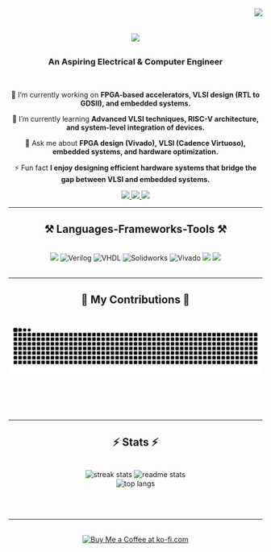 <img align="right" src="https://visitor-badge.laobi.icu/badge?page_id=shreyaarokianathan.shreyaarokianathan" />

<h1 align="center">
    <img src="https://readme-typing-svg.herokuapp.com/?font=Righteous&size=35&center=true&vCenter=true&width=500&height=70&duration=4000&lines=Hi+There!+👋;+I'm+Shreya+Arokinathan!;"/>
</h1>

<h3 align="center">An Aspiring Electrical & Computer Engineer</h3>

<br/>

<div align="center">
 
 🔭 I’m currently working on **FPGA-based accelerators, VLSI design (RTL to GDSII), and embedded systems.**
 
 🌱 I’m currently learning **Advanced VLSI techniques, RISC-V architecture, and system-level integration of devices.**

💬 Ask me about **FPGA design (Vivado), VLSI (Cadence Virtuoso), embedded systems, and hardware optimization.**

⚡ Fun fact **I enjoy designing efficient hardware systems that bridge the gap between VLSI and embedded systems.**

 </div>
 
<div align="center"> 
  <a href="mailto:arokianathanshreya@gmail.com">
    <img src="https://img.shields.io/badge/Gmail-333333?style=for-the-badge&logo=gmail&logoColor=red" />
  </a>
  <a href="https://www.linkedin.com/in/shreya19990214/" target="_blank">
    <img src="https://img.shields.io/badge/LinkedIn-0077B5?style=for-the-badge&logo=linkedin&logoColor=white" target="_blank" />
  </a>
  <a href="https://shreyaarokianathan.github.io" target="_blank">
     <img src="https://img.shields.io/badge/Portfolio-FF5722?style=for-the-badge&logo=todoist&logoColor=white" target="_blank" />
  </a>
</div>

 <hr/>
 
<h2 align="center">⚒️ Languages-Frameworks-Tools ⚒️</h2>
<br/>

<div align="center">
    <img src="https://skillicons.dev/icons?i=python,c,cpp,matlab" />
    <img src="https://static-00.iconduck.com/assets.00/file-type-verilog-icon-1024x1024-1hv3ysgx.png" alt="Verilog" width="48" height="48" />
    <img src="https://avatars.githubusercontent.com/u/21169439?s=280&v=4" alt="VHDL" width="48" height="48" />
    <img src="https://img.icons8.com/?size=512&id=62397&format=png" alt="Solidworks" width="48" height="48" />
    <img src="https://dl.flathub.org/media/com/github/corna.Vivado/07ad2cd5a0a53383dce2081f799f9726/icons/128x128@2/com.github.corna.Vivado.png" alt="Vivado" width="48" height="48" />
    <img src="https://skillicons.dev/icons?i=github,docker,git" />
    <img src="https://skillicons.dev/icons?i=opencv,tensorflow,pytorch,linux,arduino,mysql,aws,firebase,vscode" />
    
<br>
</div>


<br/>
<hr/>

<div align="center">
  <h2>🐍 My Contributions 🐍</h2>
  <br>
  <img alt="snake eating my contributions" src="https://raw.githubusercontent.com/shreyaarokianathan/shreyaarokianathan/output/github-contribution-grid-snake.svg" />
  
  <br/><br/><br/>
</div>

<hr/>

<h2 align="center">⚡ Stats ⚡</h2>
<br>
<div align=center>
  <img width=390 src="https://github-readme-streak-stats.herokuapp.com/?user=shreyaarokianathan&count_private=true&theme=react&border_radius=10" alt="streak stats"/>
  <img width=390 src="https://github-readme-stats.vercel.app/api?username=shreyaarokianathan&count_private=true&show_icons=true&theme=react&rank_icon=github&border_radius=10" alt="readme stats" />
  <br/>
  <img width=325 align="center" src="https://github-readme-stats.vercel.app/api/top-langs/?username=shreyaarokianathan&hide=HTML&langs_count=8&layout=compact&theme=react&border_radius=10&size_weight=0.5&count_weight=0.5&exclude_repo=github-readme-stats" alt="top langs" />
</div>

<br/><br/>

<hr/>

<br/>

<div align="center">
<a href='https://ko-fi.com/V7V4RAK9C' target='_blank'><img height='64' style='border:0px;height:64px;' src='https://storage.ko-fi.com/cdn/kofi1.png?v=3' border='0' alt='Buy Me a Coffee at ko-fi.com' /></a>
</div>

<br/>

